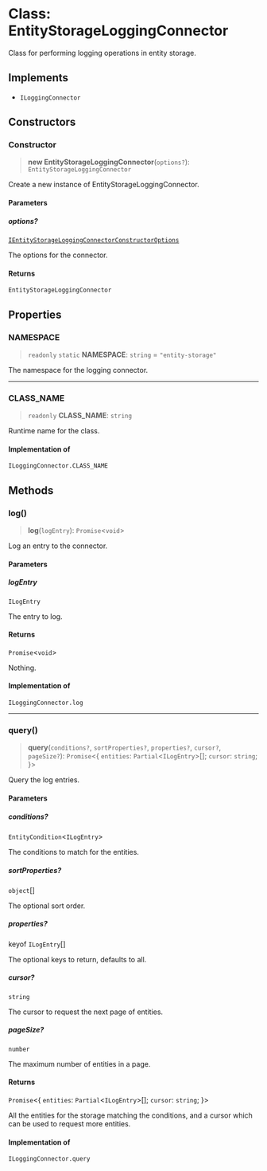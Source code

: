# Class: EntityStorageLoggingConnector

Class for performing logging operations in entity storage.

## Implements

- `ILoggingConnector`

## Constructors

### Constructor

> **new EntityStorageLoggingConnector**(`options?`): `EntityStorageLoggingConnector`

Create a new instance of EntityStorageLoggingConnector.

#### Parameters

##### options?

[`IEntityStorageLoggingConnectorConstructorOptions`](../interfaces/IEntityStorageLoggingConnectorConstructorOptions.md)

The options for the connector.

#### Returns

`EntityStorageLoggingConnector`

## Properties

### NAMESPACE

> `readonly` `static` **NAMESPACE**: `string` = `"entity-storage"`

The namespace for the logging connector.

***

### CLASS\_NAME

> `readonly` **CLASS\_NAME**: `string`

Runtime name for the class.

#### Implementation of

`ILoggingConnector.CLASS_NAME`

## Methods

### log()

> **log**(`logEntry`): `Promise`\<`void`\>

Log an entry to the connector.

#### Parameters

##### logEntry

`ILogEntry`

The entry to log.

#### Returns

`Promise`\<`void`\>

Nothing.

#### Implementation of

`ILoggingConnector.log`

***

### query()

> **query**(`conditions?`, `sortProperties?`, `properties?`, `cursor?`, `pageSize?`): `Promise`\<\{ `entities`: `Partial`\<`ILogEntry`\>[]; `cursor`: `string`; \}\>

Query the log entries.

#### Parameters

##### conditions?

`EntityCondition`\<`ILogEntry`\>

The conditions to match for the entities.

##### sortProperties?

`object`[]

The optional sort order.

##### properties?

keyof `ILogEntry`[]

The optional keys to return, defaults to all.

##### cursor?

`string`

The cursor to request the next page of entities.

##### pageSize?

`number`

The maximum number of entities in a page.

#### Returns

`Promise`\<\{ `entities`: `Partial`\<`ILogEntry`\>[]; `cursor`: `string`; \}\>

All the entities for the storage matching the conditions,
and a cursor which can be used to request more entities.

#### Implementation of

`ILoggingConnector.query`

